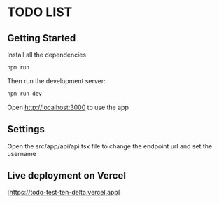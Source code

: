 # TODO LIST

## Getting Started
Install all the dependencies

```bash
npm run
```


Then run the development server:

```bash
npm run dev
```

Open [http://localhost:3000](http://localhost:3000) to use the app

## Settings

Open the src/app/api/api.tsx file to change the endpoint url and set the username

## Live deployment on Vercel

[https://todo-test-ten-delta.vercel.app[
